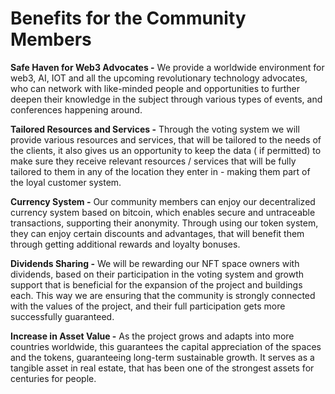 # Benefits for the Community Members

**Safe Haven for Web3 Advocates  -** We provide a worldwide environment for web3, AI, IOT and all the upcoming revolutionary technology advocates, who can network with like-minded people and opportunities to further deepen their knowledge in the subject through various types of events, and conferences happening around.&#x20;

**Tailored Resources and Services -** Through the voting system we will provide various resources and services, that will be tailored to the needs of the clients, it also gives us an opportunity to keep the data ( if permitted) to make sure they receive relevant resources / services that will be fully tailored to them in any of the location they enter in - making them part of the loyal customer system.

**Currency System -** Our community members can enjoy our decentralized currency system based on bitcoin, which enables secure and untraceable transactions, supporting their anonymity. Through using our token system, they can enjoy certain discounts and advantages, that will benefit them through getting additional rewards and loyalty bonuses.

**Dividends Sharing -** We will be rewarding our NFT space owners with dividends, based on their participation in the voting system and growth support that is beneficial for the expansion of the project and buildings each. This way we are ensuring that the community is strongly connected with the values of the project, and their full participation gets more successfully guaranteed.

**Increase in Asset Value -** As the project grows and adapts into more countries worldwide, this guarantees the capital appreciation of the spaces and the tokens, guaranteeing long-term sustainable growth. It serves as a tangible asset in real estate, that has been one of the strongest assets for centuries for people.
